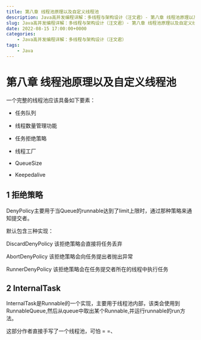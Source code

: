 ```yaml
---
title: 第八章 线程池原理以及自定义线程池
description: Java高并发编程详解：多线程与架构设计（汪文君）- 第八章 线程池原理以及自定义线程池
slug: Java高并发编程详解：多线程与架构设计（汪文君）- 第八章 线程池原理以及自定义线程池
date: 2022-08-15 17:00:00+0000
categories:
    - Java高并发编程详解：多线程与架构设计（汪文君）
tags:
    - Java
---
```


# 第八章 线程池原理以及自定义线程池

一个完整的线程池应该具备如下要素：

- 任务队列

- 线程数量管理功能

- 任务拒绝策略

- 线程工厂

- QueueSize

- Keepedalive

## 1 拒绝策略

DenyPolicy主要用于当Queue的runnable达到了limit上限时，通过那种策略来通知提交者。

默认包含三种实现：

DiscardDenyPolicy 该拒绝策略会直接将任务丢弃

AbortDenyPolicy 该拒绝策略会向任务提出者抛出异常

RunnerDenyPolicy 该拒绝策略会在任务提交者所在的线程中执行任务

## 2 InternalTask

InternalTask是Runnable的一个实现，主要用于线程池内部，该类会使用到RunnableQueue,然后从queue中取出某个Runnable,并运行runnable的run方法。

这部分作者直接手写了一个线程池，可怕 = =、
